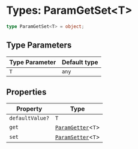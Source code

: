 # Types: ParamGetSet\<T\>

```ts
type ParamGetSet<T> = object;
```

## Type Parameters

| Type Parameter | Default type |
| ------ | ------ |
| `T` | `any` |

## Properties

| Property | Type |
| ------ | ------ |
| <a id="defaultvalue"></a> `defaultValue?` | `T` |
| <a id="get"></a> `get` | [`ParamGetter`](ParamGetter.md)\<`T`\> |
| <a id="set"></a> `set` | [`ParamSetter`](ParamSetter.md)\<`T`\> |
